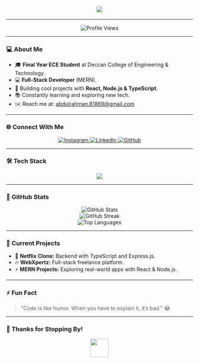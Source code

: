 <h1 align="center">
  <img src="https://readme-typing-svg.demolab.com?font=Fira+Code&size=30&pause=1000&color=00E6FF&center=true&vCenter=true&width=500&height=60&lines=Heyya,+I'm+Syed+Abdul+Rahman;MERN+Stack+Developer;Passionate+about+devolopment!">
</h1>

---

<p align="center">
  <img src="https://komarev.com/ghpvc/?username=AbdulRahman-04&label=Profile%20views&color=0e75b6&style=flat" alt="Profile Views" />
</p>

---

### 💻 **About Me**
- 🎓 **Final Year ECE Student** at Deccan College of Engineering & Technology.  
- 💻 **Full-Stack Developer** (MERN).  
- 🚀 Building cool projects with **React, Node.js & TypeScript**.  
- 📚 Constantly learning and exploring new tech.  
- ✉️ Reach me at: [abdulrahman.81869@gmail.com](mailto:abdulrahman.81869@gmail.com)

---

### 🌐 **Connect With Me**
<p align="center">
  <a href="https://www.instagram.com/rahmann.dev/" target="_blank">
    <img src="https://img.shields.io/badge/Instagram-%23E4405F.svg?style=for-the-badge&logo=instagram&logoColor=white" alt="Instagram">
  </a>
  <a href="https://www.linkedin.com/in/syed-abdul-rahman-643a282b2/" target="_blank">
    <img src="https://img.shields.io/badge/LinkedIn-%230077B5.svg?style=for-the-badge&logo=linkedin&logoColor=white" alt="LinkedIn">
  </a>
  <a href="https://github.com/AbdulRahman-04" target="_blank">
    <img src="https://img.shields.io/badge/GitHub-%23121011.svg?style=for-the-badge&logo=github&logoColor=white" alt="GitHub">
  </a>
</p>

---

### 🛠️ **Tech Stack**
<p align="center">
  <img src="https://skillicons.dev/icons?i=html,css,js,react,tailwind,typescript,nodejs,express,mongodb,git,linux" />
</p>

---

### 🚀 **GitHub Stats**
<p align="center">
  <img src="https://github-readme-stats.vercel.app/api?username=AbdulRahman-04&show_icons=true&theme=tokyonight" alt="GitHub Stats" />
  <br />
  <img src="https://streak-stats.demolab.com?user=AbdulRahman-04&theme=tokyonight&hide_border=true&date_format=M%20j%5B%2C%20Y%5D" alt="GitHub Streak" />
  <br />
  <img src="https://github-readme-stats.vercel.app/api/top-langs/?username=AbdulRahman-04&theme=tokyonight&layout=compact" alt="Top Languages" />
</p>

---

### 🎯 **Current Projects**
- 🌟 **Netflix Clone:** Backend with TypeScript and Express.js.  
- 🔥 **WebXpertz:** Full-stack freelance platform.  
- ⚡ **MERN Projects:** Exploring real-world apps with React & Node.js.  

---

### ⚡ **Fun Fact**
> "Code is like humor. When you have to explain it, it’s bad." 😂  

---

### 🥂 **Thanks for Stopping By!**
<p align="center">
  <img src="https://media.giphy.com/media/hvRJCLFzcasrR4ia7z/giphy.gif" width="50px">
</p>
